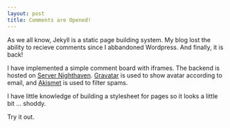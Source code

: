 ```yaml
---
layout: post
title: Comments are Opened!
---
```


As we all know, Jekyll is a static page building system. My blog lost the ability to recieve comments since I abbandoned Wordpress. And finally, it is back!

I have implemented a simple comment board with iframes. The backend is hosted on [Server Nighthaven](https://nighthaven.aean.net). [Gravatar](https://en.gravatar.com/) is used to show avatar according to email, and [Akismet](https://akismet.com/) is used to filter spams.

I have little knowledge of building a stylesheet for pages so it looks a little bit ... shoddy.

Try it out.

